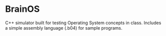 # BrainOS

C++ simulator built for testing Operating System concepts in class.
Includes a simple assembly language (.b04) for sample programs.

